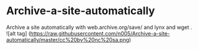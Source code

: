 # Archive-a-site-automatically
Archive a site automatically with web.archive.org/save/ and lynx and wget .  
![alt tag] (https://raw.githubusercontent.com/n005/Archive-a-site-automatically/master/cc%20by%20nc%20sa.png)